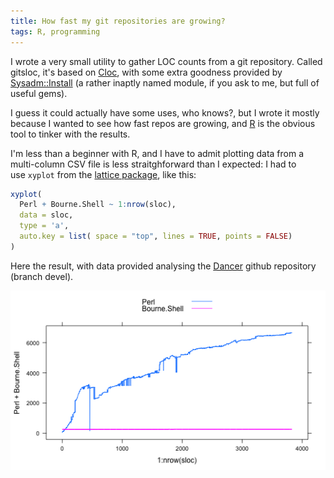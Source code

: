 ```yaml
---
title: How fast my git repositories are growing?
tags: R, programming
---
```


I wrote a very small utility to gather LOC counts from a git repository. Called
gitsloc, it's based on [Cloc](http://cloc.sourceforge.net/), with some extra
goodness provided by
[Sysadm::Install](http://search.cpan.org/~mschilli/Sysadm-Install/) (a rather
inaptly named module, if you ask to me, but full of useful gems).

I guess it could actually have some uses, who knows?, but I wrote it mostly
because I wanted to see how fast repos are growing, and
[R](http://www.r-project.org/) is the obvious tool to tinker with the results.

I'm less than a beginner with R, and I have to admit plotting data from a
multi-column CSV file is less straitghforward than I expected: I had to
use ``xyplot`` from the [lattice
package](http://cran.r-project.org/web/packages/lattice/index.html), like this:

``` R
xyplot(
  Perl + Bourne.Shell ~ 1:nrow(sloc),
  data = sloc,
  type = 'a',
  auto.key = list( space = "top", lines = TRUE, points = FALSE)
)
```

Here the result, with data provided analysing the [Dancer](http://www.perldancer.org/) github repository (branch devel).

![](/images/Rplot01.png)

